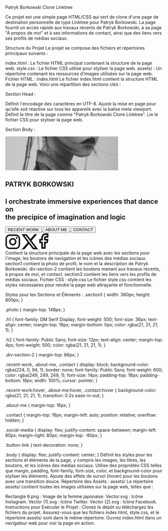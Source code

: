 Patryk Borkowski Clone Linktree

Ce projet est une simple page HTML/CSS qui sert de clone d'une page de destination personnelle de type Linktree pour Patryk Borkowski. La page fournit un accès rapide aux travaux récents de Patryk Borkowski, à sa page "À propos de moi" et à ses informations de contact, ainsi que des liens vers ses profils de médias sociaux.

Structure du Projet
Le projet se compose des fichiers et répertoires principaux suivants :

index.html : Le fichier HTML principal contenant la structure de la page web.
style.css : Le fichier CSS utilisé pour styliser la page web.
assets/ : Un répertoire contenant les ressources d'images utilisées sur la page web.
Fichier HTML : index.html
Le fichier index.html contient la structure HTML de la page web. Voici une répartition des sections clés :

Section Head : 
<head>
    <meta charset="UTF-8">
    <meta name="viewport" content="width=device-width, initial-scale=1.0">
    <title>Patryk Borkowski Clone Linktree</title>
    <link rel="stylesheet" href="style.css">
</head>
Définit l'encodage des caractères en UTF-8.
Ajuste la mise en page pour qu'elle soit réactive sur tous les appareils avec la balise meta viewport.
Définit le titre de la page comme "Patryk Borkowski Clone Linktree".
Lie le fichier CSS pour styliser la page web.

Section Body : 
<body class="body">
    <div class="global">
        <section class="section1">
            <img class="photo" src="assets/Rectangle 6.png" alt="japanese woman on a light background">
            <h1 class="h1">
                PATRYK BORKOWSKI
            </h1>
            <h2 class="h2">
                I orchestrate immersive experiences that dance on<br> the precipice of imagination and logic
            </h2>
            <div class="div-section-2">
                <a class="button-link" href="https://patryk-borkowski.webflow.io/" target="_blank">
                    <button class="recent-work">RECENT WORK</button>
                </a>
                <a class="button-link" href="https://patryk-borkowski.webflow.io/" target="_blank">
                    <button class="about-me">ABOUT ME</button>
                </a>
                <a class="button-link" href="https://patryk-borkowski.webflow.io/" target="_blank">
                    <button class="contact">CONTACT</button>
                </a>
            </div>
        </section>
        <section class="section3">
            <div class="social-media">
                <a href="https://patryk-borkowski.webflow.io/" target="_blank">
                    <img src="assets/Vector.svg" alt="instagram icon">
                </a>
                <a href="https://patryk-borkowski.webflow.io/" target="_blank">
                    <img src="assets/Vector (1).svg" alt="twitter icon">
                </a>
                <a href="https://patryk-borkowski.webflow.io/" target="_blank">
                    <img src="assets/Vector (2).svg" alt="facebook icon">
                </a>
            </div>
        </section>
    </div>
</body>
Contient la structure principale de la page web avec les sections pour l'image, les boutons de navigation et les icônes des médias sociaux.
section1 contient la photo de profil, le nom et la description de Patryk Borkowski.
div-section-2 contient les boutons menant aux travaux récents, à propos de moi, et contact.
section3 contient les liens vers les profils de médias sociaux.
Fichier CSS : style.css
Le fichier style.css contient les styles nécessaires pour rendre la page web attrayante et fonctionnelle.

Styles pour les Sections et Éléments : 
.section1 {
    width: 360px;
    height: 800px;
}

.photo {
    margin-top: 148px;
}

.h1 {
    font-family: DM Serif Display;
    font-weight: 500;
    font-size: 36px;
    text-align: center;
    margin-top: 16px;
    margin-bottom: 0px;
    color: rgba(21, 21, 21, 1);
}

.h2 {
    font-family: Public Sans;
    font-size: 12px;
    text-align: center;
    margin-top: 4px;
    font-weight: 500;
    color: rgba(21, 21, 21, 1);
}

.div-section-2 {
    margin-top: 86px;
}

.recent-work, .about-me, .contact {
    display: block;
    background-color: rgba(224, 0, 94, 1);
    border: none;
    font-family: Public Sans;
    font-weight: 600;
    color: rgba(249, 249, 249, 1);
    font-size: 14px;
    padding-top: 18px;
    padding-bottom: 18px;
    width: 100%;
    cursor: pointer;
}

.recent-work:hover, .about-me:hover, .contact:hover {
    background-color: rgba(21, 21, 21, 1);
    transition: 0.2s ease-in-out;
}

.about-me {
    margin-top: 16px;
}

.contact {
    margin-top: 16px;
    margin-left: auto;
    position: relative;
    overflow: hidden;
}

.social-media {
    display: flex;
    justify-content: space-between;
    margin-left: 80px;
    margin-right: 80px;
    margin-top: -80px;
}

.button-link {
    text-decoration: none;
}

.body {
    display: flex;
    justify-content: center;
}
Définit les styles pour les sections et éléments de la page, y compris les images, les titres, les boutons, et les icônes des médias sociaux.
Utilise des propriétés CSS telles que margin, padding, font-family, font-size, color, et background-color pour styliser les éléments.
Ajoute des effets de survol (hover) pour les boutons avec une transition douce.
Répertoire des Assets : assets/
Le répertoire assets/ contient toutes les images utilisées sur la page web, telles que :

Rectangle 6.png : Image de la femme japonaise.
Vector.svg : Icône Instagram.
Vector (1).svg : Icône Twitter.
Vector (2).svg : Icône Facebook.
Instructions pour Exécuter le Projet : 
Clonez le dépôt ou téléchargez les fichiers du projet.
Assurez-vous que les fichiers index.html, style.css, et le répertoire assets/ sont dans le même répertoire.
Ouvrez index.html dans un navigateur web pour voir la page en action.
